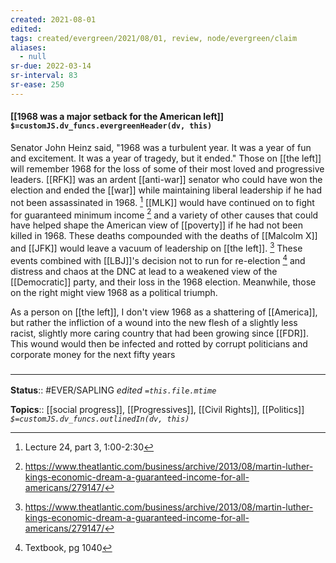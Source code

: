 ```yaml
---
created: 2021-08-01
edited: 
tags: created/evergreen/2021/08/01, review, node/evergreen/claim
aliases:
  - null
sr-due: 2022-03-14
sr-interval: 83
sr-ease: 250
---
```


#### [[1968 was a major setback for the American left]] `$=customJS.dv_funcs.evergreenHeader(dv, this)`

Senator John Heinz said, "1968 was a turbulent year. It was a year of fun and excitement. It was a year of tragedy, but it ended." Those on [[the left]] will remember 1968 for the loss of some of their most loved and progressive leaders. [[RFK]] was an ardent [[anti-war]] senator who could have won the election and ended the [[war]] while maintaining liberal leadership if he had not been assassinated in 1968. [^1]  [[MLK]] would have continued on to fight for guaranteed minimum income [^2] and a variety of other causes that could have helped shape the American view of [[poverty]] if he had not been killed in 1968. These deaths compounded with the deaths of [[Malcolm X]] and [[JFK]] would leave a vacuum of leadership on [[the left]]. [^2] These events combined with [[LBJ]]'s decision not to run for re-election [^3] and distress and chaos at the DNC at lead to a weakened view of the [[Democratic]] party, and their loss in the 1968 election. Meanwhile, those on the right might view 1968 as a political triumph.

As a person on [[the left]], I don't view 1968 as a shattering of [[America]], but rather the infliction of a wound into the new flesh of a slightly less racist, slightly more caring country that had been growing since [[FDR]]. This wound would then be infected and rotted by corrupt politicians and corporate money for the next fifty years

### <hr class="footnote"/>

**Status**:: #EVER/SAPLING
*edited `=this.file.mtime`*

**Topics**:: [[social progress]], [[Progressives]], [[Civil Rights]], [[Politics]]
*`$=customJS.dv_funcs.outlinedIn(dv, this)`*

[^1]: Lecture 24, part 3, 1:00-2:30
[^2]: https://www.theatlantic.com/business/archive/2013/08/martin-luther-kings-economic-dream-a-guaranteed-income-for-all-americans/279147/
[^3]:  Textbook, pg 1040
[^4]: Timeline, 1968
[^5]: Lecture 24, part 3, 9:00-15:00
